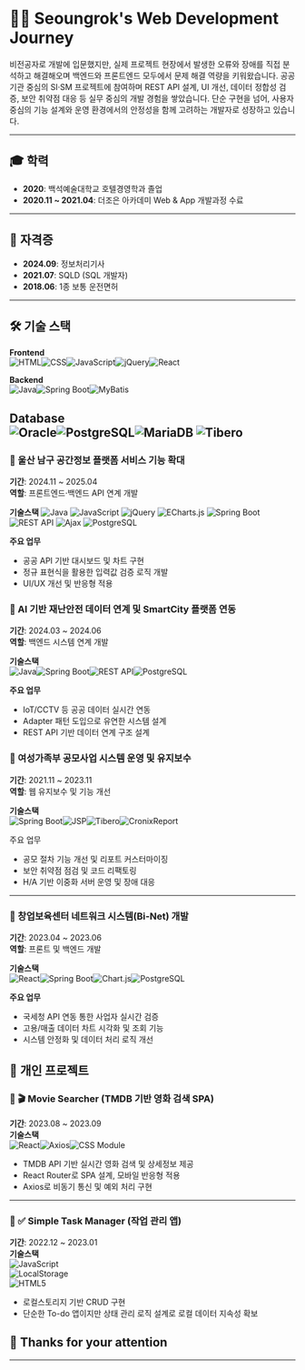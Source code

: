 # 👨‍💻 Seoungrok's Web Development Journey

비전공자로 개발에 입문했지만, 실제 프로젝트 현장에서 발생한 오류와 장애를 직접 분석하고 해결해오며 백엔드와 프론트엔드 모두에서 문제 해결 역량을 키워왔습니다.
공공기관 중심의 SI·SM 프로젝트에 참여하며 REST API 설계, UI 개선, 데이터 정합성 검증, 보안 취약점 대응 등 실무 중심의 개발 경험을 쌓았습니다.
단순 구현을 넘어, 사용자 중심의 기능 설계와 운영 환경에서의 안정성을 함께 고려하는 개발자로 성장하고 있습니다.

---

## 🎓 학력
- **2020**: 백석예술대학교 호텔경영학과 졸업
- **2020.11 ~ 2021.04**: 더조은 아카데미 Web & App 개발과정 수료
---

## 🪪 자격증
- **2024.09**: 정보처리기사
- **2021.07**: SQLD (SQL 개발자)
- **2018.06**: 1종 보통 운전면허
---

## 🛠 기술 스택

**Frontend**  
![HTML](https://img.shields.io/badge/HTML-E34F26?style=flat&logo=html5&logoColor=white)![CSS](https://img.shields.io/badge/CSS-1572B6?style=flat&logo=css3&logoColor=white)![JavaScript](https://img.shields.io/badge/JavaScript-F7DF1E?style=flat&logo=javascript&logoColor=black)![jQuery](https://img.shields.io/badge/jQuery-0769AD?=flat&logo=jquery&logoColor=white)![React](https://img.shields.io/badge/React-61DAFB?style=flat&logo=react&logoColor=black)

**Backend**  
![Java](https://img.shields.io/badge/Java-007396?style=flat&logo=java&logoColor=white)![Spring Boot](https://img.shields.io/badge/Spring_Boot-6DB33F?style=flat&logo=spring-boot&logoColor=white)![MyBatis](https://img.shields.io/badge/MyBatis-20232A?style=flat&logoColor=white)

**Database**  
![Oracle](https://img.shields.io/badge/Oracle-F80000?style=flat&logo=oracle&logoColor=white)![PostgreSQL](https://img.shields.io/badge/PostgreSQL-336791?style=flat&logo=postgresql&logoColor=white)![MariaDB](https://img.shields.io/badge/MariaDB-003545?style=flat&logo=mariadb&logoColor=white)
![Tibero](https://img.shields.io/badge/Tibero-0053A0?style=flat&logoColor=white)
---

### 📌 울산 남구 공간정보 플랫폼 서비스 기능 확대
**기간**: 2024.11 ~ 2025.04 <br/>
**역할**: 프론트엔드·백엔드 API 연계 개발

**기술스택**
![Java](https://img.shields.io/badge/Java-007396?style=flat)
![JavaScript](https://img.shields.io/badge/JavaScript-F7DF1E?style=flat&logo=javascript&logoColor=black)
![jQuery](https://img.shields.io/badge/jQuery-0769AD?style=flat&logo=jquery&logoColor=white)
![ECharts.js](https://img.shields.io/badge/ECharts.js-002A41?style=flat&logoColor=white)
![Spring Boot](https://img.shields.io/badge/Spring_Boot-6DB33F?style=flat&logo=spring-boot&logoColor=white)
![REST API](https://img.shields.io/badge/REST--API-000000?style=flat)
![Ajax](https://img.shields.io/badge/Ajax-4A4A4A?style=flat)
![PostgreSQL](https://img.shields.io/badge/PostgreSQL-336791?style=flat&logo=postgresql&logoColor=white)

**주요 업무**
- 공공 API 기반 대시보드 및 차트 구현
- 정규 표현식을 활용한 입력값 검증 로직 개발
- UI/UX 개선 및 반응형 적용

### 📌 AI 기반 재난안전 데이터 연계 및 SmartCity 플랫폼 연동  
**기간**: 2024.03 ~ 2024.06  
**역할**: 백엔드 시스템 연계 개발  

**기술스택**  
![Java](https://img.shields.io/badge/Java-007396?style=flat)![Spring Boot](https://img.shields.io/badge/Spring_Boot-6DB33F?style=flat)![REST API](https://img.shields.io/badge/REST--API-000000?style=flat)![PostgreSQL](https://img.shields.io/badge/PostgreSQL-336791?style=flat)

**주요 업무**
- IoT/CCTV 등 공공 데이터 실시간 연동
- Adapter 패턴 도입으로 유연한 시스템 설계
- REST API 기반 데이터 연계 구조 설계

### 📌 여성가족부 공모사업 시스템 운영 및 유지보수  
**기간**: 2021.11 ~ 2023.11  
**역할**: 웹 유지보수 및 기능 개선  

**기술스택**  
![Spring Boot](https://img.shields.io/badge/Spring_Boot-6DB33F?style=flat)![JSP](https://img.shields.io/badge/JSP-007396?style=flat)![Tibero](https://img.shields.io/badge/Tibero-0053A0?style=flat&logoColor=white)![CronixReport](https://img.shields.io/badge/CronixReport-336791?style=flat)

주요 업무
- 공모 절차 기능 개선 및 리포트 커스터마이징
- 보안 취약점 점검 및 코드 리팩토링
- H/A 기반 이중화 서버 운영 및 장애 대응
---

### 📌 창업보육센터 네트워크 시스템(Bi-Net) 개발  
**기간**: 2023.04 ~ 2023.06  
**역할**: 프론트 및 백엔드 개발  

**기술스택**  
![React](https://img.shields.io/badge/React-61DAFB?style=flat)![Spring Boot](https://img.shields.io/badge/Spring_Boot-6DB33F?style=flat)![Chart.js](https://img.shields.io/badge/Chart.js-FF6384?style=flat)![PostgreSQL](https://img.shields.io/badge/PostgreSQL-336791?style=flat)

**주요 업무**
- 국세청 API 연동 통한 사업자 실시간 검증
- 고용/매출 데이터 차트 시각화 및 조회 기능
- 시스템 안정화 및 데이터 처리 로직 개선

## 🌱 개인 프로젝트

### 📌 🎬 Movie Searcher (TMDB 기반 영화 검색 SPA)  
**기간**: 2023.08 ~ 2023.09  
**기술스택**  
![React](https://img.shields.io/badge/React-61DAFB?style=flat)![Axios](https://img.shields.io/badge/Axios-5A29E4?style=flat)![CSS Module](https://img.shields.io/badge/CSS--Modules-1572B6?style=flat)

- TMDB API 기반 실시간 영화 검색 및 상세정보 제공
- React Router로 SPA 설계, 모바일 반응형 적용
- Axios로 비동기 통신 및 예외 처리 구현

---

### 📌 ✅ Simple Task Manager (작업 관리 앱)  
**기간**: 2022.12 ~ 2023.01  
**기술스택**  
![JavaScript](https://img.shields.io/badge/JavaScript-F7DF1E?style=flat)  
![LocalStorage](https://img.shields.io/badge/LocalStorage-000000?style=flat)  
![HTML5](https://img.shields.io/badge/HTML5-E34F26?style=flat)

- 로컬스토리지 기반 CRUD 구현
- 단순한 To-do 앱이지만 상태 관리 로직 설계로 로컬 데이터 지속성 확보

## 🙏 Thanks for your attention ##
---
